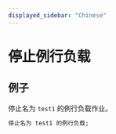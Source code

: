 ```yaml
---
displayed_sidebar: "Chinese"
---
```


# 停止例行负载

## 例子

停止名为 `test1` 的例行负载作业。

```sql
停止名为 test1 的例行负载;
```